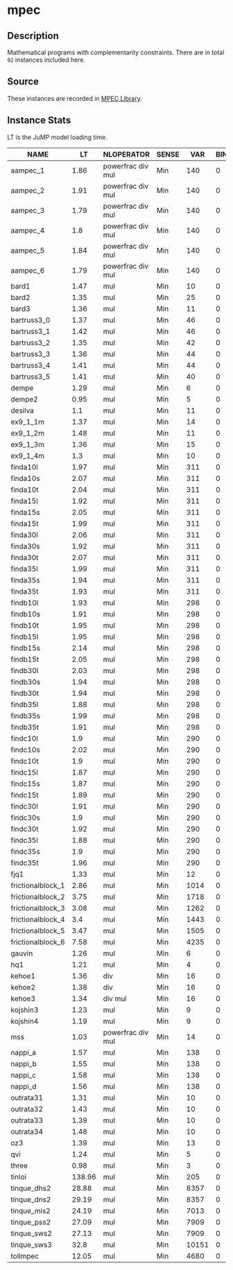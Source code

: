 # mpec

## Description
Mathematical programs with complementarity constraints. There are in total `92` instances included here.

## Source
These instances are recorded in [MPEC Library](http://www.gamsworld.org/mpec/mpeclib.htm).

## Instance Stats
LT is the JuMP model loading time.


| NAME | LT | NLOPERATOR | SENSE | VAR | BINVAR | INTVAR | CON | LINCON | NLCONS | OTHERCONS |
|------|----|------------|-------|-----|--------|--------|-----|--------|--------|-----------|
| aampec_1 | 1.86 |  powerfrac div mul | Min | 140 | 0 | 0 | 137 | 23 | 114 | 0 |
| aampec_2 | 1.91 |  powerfrac div mul | Min | 140 | 0 | 0 | 137 | 23 | 114 | 0 |
| aampec_3 | 1.79 |  powerfrac div mul | Min | 140 | 0 | 0 | 137 | 23 | 114 | 0 |
| aampec_4 | 1.8 |  powerfrac div mul | Min | 140 | 0 | 0 | 137 | 23 | 114 | 0 |
| aampec_5 | 1.84 |  powerfrac div mul | Min | 140 | 0 | 0 | 137 | 23 | 114 | 0 |
| aampec_6 | 1.79 |  powerfrac div mul | Min | 140 | 0 | 0 | 137 | 23 | 114 | 0 |
| bard1 | 1.47 |  mul | Min | 10 | 0 | 0 | 9 | 4 | 5 | 0 |
| bard2 | 1.35 |  mul | Min | 25 | 0 | 0 | 22 | 9 | 13 | 0 |
| bard3 | 1.36 |  mul | Min | 11 | 0 | 0 | 10 | 3 | 7 | 0 |
| bartruss3_0 | 1.37 |  mul | Min | 46 | 0 | 0 | 39 | 20 | 19 | 0 |
| bartruss3_1 | 1.42 |  mul | Min | 46 | 0 | 0 | 39 | 20 | 19 | 0 |
| bartruss3_2 | 1.35 |  mul | Min | 42 | 0 | 0 | 35 | 20 | 15 | 0 |
| bartruss3_3 | 1.36 |  mul | Min | 44 | 0 | 0 | 37 | 18 | 19 | 0 |
| bartruss3_4 | 1.41 |  mul | Min | 44 | 0 | 0 | 37 | 18 | 19 | 0 |
| bartruss3_5 | 1.41 |  mul | Min | 40 | 0 | 0 | 33 | 18 | 15 | 0 |
| dempe | 1.29 |  mul | Min | 6 | 0 | 0 | 5 | 1 | 4 | 0 |
| dempe2 | 0.95 |  mul | Min | 5 | 0 | 0 | 4 | 0 | 4 | 0 |
| desilva | 1.1 |  mul | Min | 11 | 0 | 0 | 9 | 0 | 9 | 0 |
| ex9_1_1m | 1.37 |  mul | Min | 14 | 0 | 0 | 13 | 8 | 5 | 0 |
| ex9_1_2m | 1.48 |  mul | Min | 11 | 0 | 0 | 10 | 6 | 4 | 0 |
| ex9_1_3m | 1.36 |  mul | Min | 15 | 0 | 0 | 13 | 7 | 6 | 0 |
| ex9_1_4m | 1.3 |  mul | Min | 10 | 0 | 0 | 9 | 5 | 4 | 0 |
| finda10l | 1.97 |  mul | Min | 311 | 0 | 0 | 329 | 129 | 200 | 0 |
| finda10s | 2.07 |  mul | Min | 311 | 0 | 0 | 329 | 129 | 200 | 0 |
| finda10t | 2.04 |  mul | Min | 311 | 0 | 0 | 329 | 129 | 200 | 0 |
| finda15l | 1.92 |  mul | Min | 311 | 0 | 0 | 329 | 129 | 200 | 0 |
| finda15s | 2.05 |  mul | Min | 311 | 0 | 0 | 329 | 129 | 200 | 0 |
| finda15t | 1.99 |  mul | Min | 311 | 0 | 0 | 329 | 129 | 200 | 0 |
| finda30l | 2.06 |  mul | Min | 311 | 0 | 0 | 329 | 129 | 200 | 0 |
| finda30s | 1.92 |  mul | Min | 311 | 0 | 0 | 329 | 129 | 200 | 0 |
| finda30t | 2.07 |  mul | Min | 311 | 0 | 0 | 329 | 129 | 200 | 0 |
| finda35l | 1.99 |  mul | Min | 311 | 0 | 0 | 329 | 129 | 200 | 0 |
| finda35s | 1.94 |  mul | Min | 311 | 0 | 0 | 329 | 129 | 200 | 0 |
| finda35t | 1.93 |  mul | Min | 311 | 0 | 0 | 329 | 129 | 200 | 0 |
| findb10l | 1.93 |  mul | Min | 298 | 0 | 0 | 303 | 103 | 200 | 0 |
| findb10s | 1.91 |  mul | Min | 298 | 0 | 0 | 303 | 103 | 200 | 0 |
| findb10t | 1.95 |  mul | Min | 298 | 0 | 0 | 303 | 103 | 200 | 0 |
| findb15l | 1.95 |  mul | Min | 298 | 0 | 0 | 303 | 103 | 200 | 0 |
| findb15s | 2.14 |  mul | Min | 298 | 0 | 0 | 303 | 103 | 200 | 0 |
| findb15t | 2.05 |  mul | Min | 298 | 0 | 0 | 303 | 103 | 200 | 0 |
| findb30l | 2.03 |  mul | Min | 298 | 0 | 0 | 303 | 103 | 200 | 0 |
| findb30s | 1.94 |  mul | Min | 298 | 0 | 0 | 303 | 103 | 200 | 0 |
| findb30t | 1.94 |  mul | Min | 298 | 0 | 0 | 303 | 103 | 200 | 0 |
| findb35l | 1.88 |  mul | Min | 298 | 0 | 0 | 303 | 103 | 200 | 0 |
| findb35s | 1.99 |  mul | Min | 298 | 0 | 0 | 303 | 103 | 200 | 0 |
| findb35t | 1.91 |  mul | Min | 298 | 0 | 0 | 303 | 103 | 200 | 0 |
| findc10l | 1.9 |  mul | Min | 290 | 0 | 0 | 287 | 87 | 200 | 0 |
| findc10s | 2.02 |  mul | Min | 290 | 0 | 0 | 287 | 87 | 200 | 0 |
| findc10t | 1.9 |  mul | Min | 290 | 0 | 0 | 287 | 87 | 200 | 0 |
| findc15l | 1.87 |  mul | Min | 290 | 0 | 0 | 287 | 87 | 200 | 0 |
| findc15s | 1.87 |  mul | Min | 290 | 0 | 0 | 287 | 87 | 200 | 0 |
| findc15t | 1.89 |  mul | Min | 290 | 0 | 0 | 287 | 87 | 200 | 0 |
| findc30l | 1.91 |  mul | Min | 290 | 0 | 0 | 287 | 87 | 200 | 0 |
| findc30s | 1.9 |  mul | Min | 290 | 0 | 0 | 287 | 87 | 200 | 0 |
| findc30t | 1.92 |  mul | Min | 290 | 0 | 0 | 287 | 87 | 200 | 0 |
| findc35l | 1.88 |  mul | Min | 290 | 0 | 0 | 287 | 87 | 200 | 0 |
| findc35s | 1.9 |  mul | Min | 290 | 0 | 0 | 287 | 87 | 200 | 0 |
| findc35t | 1.96 |  mul | Min | 290 | 0 | 0 | 287 | 87 | 200 | 0 |
| fjq1 | 1.33 |  mul | Min | 12 | 0 | 0 | 11 | 3 | 8 | 0 |
| frictionalblock_1 | 2.86 |  mul | Min | 1014 | 0 | 0 | 1014 | 682 | 332 | 0 |
| frictionalblock_2 | 3.75 |  mul | Min | 1718 | 0 | 0 | 1718 | 1154 | 564 | 0 |
| frictionalblock_3 | 3.08 |  mul | Min | 1262 | 0 | 0 | 1262 | 854 | 408 | 0 |
| frictionalblock_4 | 3.4 |  mul | Min | 1443 | 0 | 0 | 1443 | 979 | 464 | 0 |
| frictionalblock_5 | 3.47 |  mul | Min | 1505 | 0 | 0 | 1505 | 1025 | 480 | 0 |
| frictionalblock_6 | 7.58 |  mul | Min | 4235 | 0 | 0 | 4235 | 2855 | 1380 | 0 |
| gauvin | 1.26 |  mul | Min | 6 | 0 | 0 | 5 | 2 | 3 | 0 |
| hq1 | 1.21 |  mul | Min | 4 | 0 | 0 | 3 | 1 | 2 | 0 |
| kehoe1 | 1.36 |  div | Min | 16 | 0 | 0 | 15 | 7 | 8 | 0 |
| kehoe2 | 1.38 |  div | Min | 16 | 0 | 0 | 15 | 7 | 8 | 0 |
| kehoe3 | 1.34 |  div mul | Min | 16 | 0 | 0 | 15 | 6 | 9 | 0 |
| kojshin3 | 1.23 |  mul | Min | 9 | 0 | 0 | 9 | 1 | 8 | 0 |
| kojshin4 | 1.19 |  mul | Min | 9 | 0 | 0 | 9 | 1 | 8 | 0 |
| mss | 1.03 |  powerfrac div mul | Min | 14 | 0 | 0 | 13 | 0 | 13 | 0 |
| nappi_a | 1.57 |  mul | Min | 138 | 0 | 0 | 120 | 76 | 44 | 0 |
| nappi_b | 1.55 |  mul | Min | 138 | 0 | 0 | 120 | 76 | 44 | 0 |
| nappi_c | 1.58 |  mul | Min | 138 | 0 | 0 | 120 | 76 | 44 | 0 |
| nappi_d | 1.56 |  mul | Min | 138 | 0 | 0 | 120 | 76 | 44 | 0 |
| outrata31 | 1.31 |  mul | Min | 10 | 0 | 0 | 9 | 1 | 8 | 0 |
| outrata32 | 1.43 |  mul | Min | 10 | 0 | 0 | 9 | 1 | 8 | 0 |
| outrata33 | 1.39 |  mul | Min | 10 | 0 | 0 | 9 | 1 | 8 | 0 |
| outrata34 | 1.48 |  mul | Min | 10 | 0 | 0 | 9 | 1 | 8 | 0 |
| oz3 | 1.39 |  mul | Min | 13 | 0 | 0 | 12 | 6 | 6 | 0 |
| qvi | 1.24 |  mul | Min | 5 | 0 | 0 | 3 | 2 | 1 | 0 |
| three | 0.98 |  mul | Min | 3 | 0 | 0 | 4 | 0 | 4 | 0 |
| tinloi | 138.96 |  mul | Min | 205 | 0 | 0 | 201 | 100 | 101 | 0 |
| tinque_dhs2 | 28.88 |  mul | Min | 8357 | 0 | 0 | 8386 | 1282 | 7104 | 0 |
| tinque_dns2 | 29.19 |  mul | Min | 8357 | 0 | 0 | 8386 | 1282 | 7104 | 0 |
| tinque_mis2 | 24.19 |  mul | Min | 7013 | 0 | 0 | 7042 | 1090 | 5952 | 0 |
| tinque_pss2 | 27.09 |  mul | Min | 7909 | 0 | 0 | 7938 | 1218 | 6720 | 0 |
| tinque_sws2 | 27.13 |  mul | Min | 7909 | 0 | 0 | 7938 | 1218 | 6720 | 0 |
| tinque_sws3 | 32.8 |  mul | Min | 10151 | 0 | 0 | 10179 | 1219 | 8960 | 0 |
| tollmpec | 12.05 |  mul | Min | 4680 | 0 | 0 | 4677 | 628 | 4049 | 0 |
